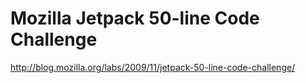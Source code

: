 # Mozilla Jetpack 50-line Code Challenge

http://blog.mozilla.org/labs/2009/11/jetpack-50-line-code-challenge/

